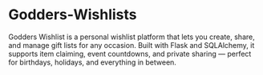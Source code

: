 # Godders-Wishlists
Godders Wishlist is a personal wishlist platform that lets you create, share, and manage gift lists for any occasion. Built with Flask and SQLAlchemy, it supports item claiming, event countdowns, and private sharing — perfect for birthdays, holidays, and everything in between.
